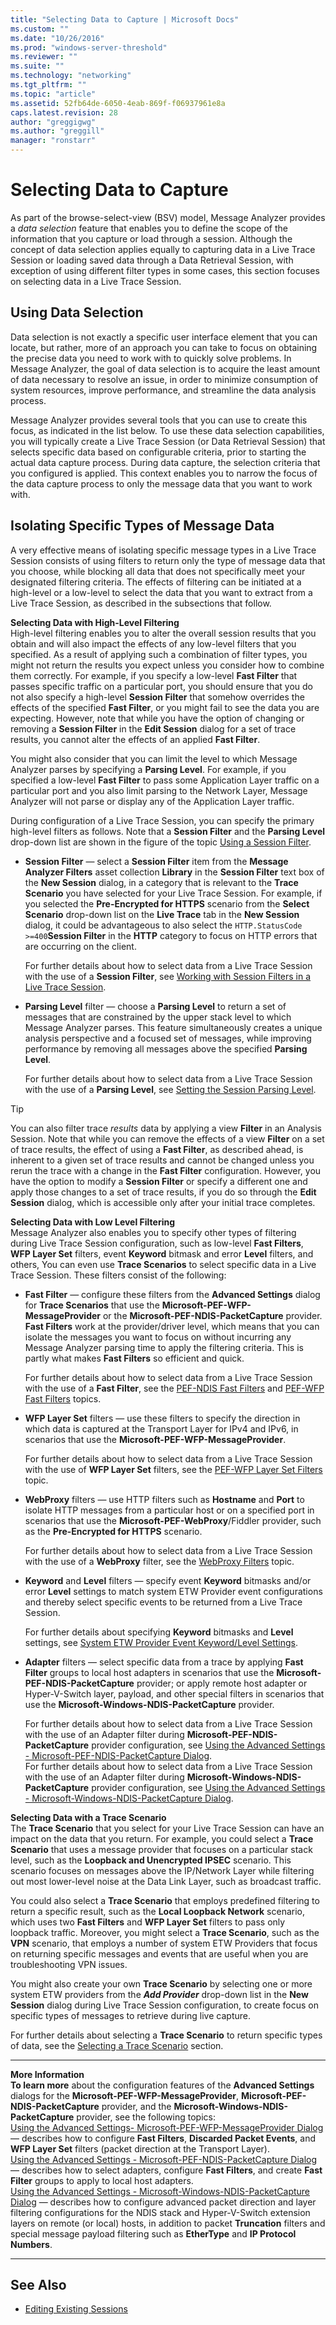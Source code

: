 ```yaml
---
title: "Selecting Data to Capture | Microsoft Docs"
ms.custom: ""
ms.date: "10/26/2016"
ms.prod: "windows-server-threshold"
ms.reviewer: ""
ms.suite: ""
ms.technology: "networking"
ms.tgt_pltfrm: ""
ms.topic: "article"
ms.assetid: 52fb64de-6050-4eab-869f-f06937961e8a
caps.latest.revision: 28
author: "greggigwg"
ms.author: "greggill"
manager: "ronstarr"
---
```


# Selecting Data to Capture

As part of the browse-select-view (BSV) model, Message Analyzer provides a *data selection* feature that enables you to define the scope of the information that you capture or load through a session. Although the concept of data selection applies equally to capturing data in a Live Trace Session or loading saved data through a Data Retrieval Session, with exception of using different filter types in some cases, this section focuses on selecting data in a Live Trace Session.  
  
## Using Data Selection  

 Data selection is not exactly a specific user interface element that you can locate, but rather, more of an approach you can take to focus on obtaining the precise data you need to work with to quickly solve problems. In Message Analyzer, the goal of data selection is to acquire the least amount of data necessary to resolve an issue, in order to minimize consumption of system resources, improve performance, and streamline the data analysis process.  
  
 Message Analyzer provides several tools that you can use to create this focus, as indicated in the list below. To use these data selection capabilities, you will typically create a Live Trace Session (or Data Retrieval Session) that selects specific data  based on configurable criteria, prior to starting the actual data capture process. During data capture, the selection criteria that you configured is applied. This context enables you to narrow the focus of the data capture process to only the message data that you want to work with.  
  
## Isolating Specific Types of Message Data  

 A very effective means of isolating specific message types in a Live Trace Session consists of using filters to return only the type of message data that you choose, while blocking all data that does not specifically meet your designated filtering criteria. The effects of filtering can be initiated at a   high-level or a low-level to select the data that you want to extract from a Live Trace Session, as described in the subsections that follow.  
  
 **Selecting Data with High-Level Filtering**   
High-level filtering enables you to alter the overall session results that you obtain and will also impact the effects of any low-level filters that you specified. As a result of applying such a  combination  of filter types, you might not return the results you expect unless you consider how to  combine them correctly. For example, if you specify a low-level **Fast Filter** that passes specific traffic on a particular port, you should ensure that you do not also specify a high-level **Session Filter** that somehow overrides  the effects of the specified **Fast Filter**, or you might fail to see the data  you are expecting. However, note that while you have the option of changing or removing a **Session Filter** in  the **Edit Session** dialog for a set of trace results, you cannot alter the effects of an applied **Fast Filter**.  
  
 You might also consider that you can  limit the level to which Message Analyzer parses by specifying a **Parsing Level**. For example, if you specified a low-level **Fast Filter** to pass some  Application Layer traffic on a particular port and you also limit parsing to the Network Layer, Message Analyzer will not parse or display any of the Application Layer traffic.  
  
 During configuration of a Live Trace Session, you can specify the primary high-level filters as follows. Note that a **Session Filter** and the **Parsing Level** drop-down list are shown in the figure of the topic [Using a Session Filter](message-analyzer-tutorial.md#BKMK_UsingSessionFilter).  
  
-   **Session Filter** — select a **Session Filter** item from the **Message Analyzer Filters** asset collection **Library** in the **Session Filter** text box of the **New Session** dialog, in a category that is relevant to the **Trace Scenario** you have selected for your Live Trace Session. For example, if you selected the **Pre-Encrypted for HTTPS** scenario from the **Select Scenario** drop-down list on the **Live Trace** tab in the **New Session** dialog, it could be advantageous to also select the `HTTP.StatusCode >=400`**Session Filter** in the **HTTP** category to focus on HTTP errors that are occurring on the client.  
  
     For further details about how to select data from a Live Trace Session with the use of a **Session Filter**, see [Working with Session Filters in a Live Trace Session](working-with-session-filters-in-a-live-trace-session.md).  
  
-   **Parsing Level** filter — choose a **Parsing Level** to return a set of messages that are constrained by the upper stack level to which Message Analyzer parses. This feature simultaneously creates a unique analysis perspective and a focused set of messages, while improving performance by removing all messages above the specified **Parsing Level**.  
  
     For further details about how to select data from a Live Trace Session with the use of a **Parsing Level**, see [Setting the Session Parsing Level](setting-the-session-parsing-level.md).  
  
> [!TIP]
>  You can also filter trace *results* data by applying a view **Filter** in an Analysis Session. Note that while you can remove the effects of a view **Filter** on a set of trace results, the effect of using a **Fast Filter**, as described ahead,  is inherent to a given set of trace results and cannot be changed unless you rerun the trace with a change in the **Fast Filter** configuration. However, you have the option to modify a **Session Filter** or specify a different one and apply those changes to a set of trace results, if you do so through the **Edit Session** dialog, which is accessible only after your initial trace completes.  
  
 **Selecting Data with Low Level Filtering**   
Message Analyzer also enables you to specify  other types of filtering  during Live Trace Session configuration, such as low-level **Fast Filters**, **WFP Layer Set** filters, event **Keyword** bitmask and error **Level** filters, and others, You can even use **Trace Scenarios** to select specific data in a Live Trace Session. These filters consist of the following:  
  
-   **Fast Filter** — configure these filters from the **Advanced Settings** dialog for **Trace Scenarios** that use the **Microsoft-PEF-WFP-MessageProvider** or the **Microsoft-PEF-NDIS-PacketCapture** provider. **Fast Filters** work at the provider/driver level, which means that you can isolate the messages you want to focus on without incurring any Message Analyzer parsing time to apply the filtering criteria. This is partly what makes **Fast Filters** so efficient and quick.  
  
     For further details about how to select data from a Live Trace Session with the use of a **Fast Filter**, see the [PEF-NDIS Fast Filters](pef-ndis-fast-filters.md) and [PEF-WFP Fast Filters](pef-wfp-fast-filters.md) topics.  
  
-   **WFP Layer Set** filters — use these filters to specify the direction in which data is captured at the Transport Layer for IPv4 and IPv6, in scenarios that use the **Microsoft-PEF-WFP-MessageProvider**.  
  
     For further details about how to select data from a Live Trace Session with the use of **WFP Layer Set** filters, see the [PEF-WFP Layer Set Filters](pef-wfp-layer-set-filters.md) topic.  
  
-   **WebProxy** filters — use HTTP filters such as **Hostname** and **Port** to isolate HTTP messages from a particular host or on a specified port in scenarios that use the **Microsoft-PEF-WebProxy**/Fiddler provider, such as the **Pre-Encrypted for HTTPS** scenario.  
  
     For further details about how to select data from a Live Trace Session with the use of a **WebProxy** filter, see the [WebProxy Filters](webproxy-filters.md) topic.  
  
-   **Keyword** and **Level** filters — specify event **Keyword** bitmasks and/or error **Level** settings to match system ETW Provider event configurations and thereby select specific events to be returned from a Live Trace Session.  
  
     For further details about specifying **Keyword** bitmasks and **Level** settings, see [System ETW Provider Event Keyword/Level Settings](system-etw-provider-event-keyword-level-settings.md).  
  
-   **Adapter** filters — select specific data from a trace by applying **Fast Filter** groups to local host adapters in scenarios that use the **Microsoft-PEF-NDIS-PacketCapture** provider; or apply remote host adapter or Hyper-V-Switch layer, payload, and other special filters in scenarios that use the **Microsoft-Windows-NDIS-PacketCapture** provider.  
  
     For further details about how to select data from a Live Trace Session with the use of an Adapter filter during **Microsoft-PEF-NDIS-PacketCapture** provider configuration, see [Using the Advanced Settings - Microsoft-PEF-NDIS-PacketCapture Dialog](using-the-advanced-settings-microsoft-pef-ndis-packetcapture-dialog.md).  
    For further details about how to select data from a Live Trace Session with the use of an Adapter filter during **Microsoft-Windows-NDIS-PacketCapture** provider configuration, see [Using the Advanced Settings - Microsoft-Windows-NDIS-PacketCapture Dialog](using-the-advanced-settings-microsoft-windows-ndis-packetcapture-dialog.md).  
  
 **Selecting Data with a Trace Scenario**   
The **Trace Scenario** that you select for your Live Trace Session can have an impact on the data that you return. For example, you could select a **Trace Scenario** that uses a message provider that focuses on a particular stack level, such as the **Loopback and Unencrypted IPSEC** scenario. This scenario focuses on messages above the IP/Network Layer while filtering out most lower-level noise at the Data Link Layer, such as broadcast traffic.  
  
 You could also select a **Trace Scenario** that employs predefined filtering to return a specific result, such as the **Local Loopback Network** scenario, which uses two **Fast Filters** and **WFP Layer Set** filters to pass only loopback traffic. Moreover, you might select a **Trace Scenario**, such as the **VPN** scenario, that employs a number of system ETW Providers that focus on returning specific messages and events that are useful when you are troubleshooting VPN issues.  
  
 You might also create your own **Trace Scenario** by selecting one or more system ETW providers from the ***Add Provider*** drop-down list in the **New Session** dialog during Live Trace Session configuration, to create focus on specific types of messages to retrieve during live capture.  
  
 For further details about selecting a **Trace Scenario** to return specific types of data, see the [Selecting a Trace Scenario](selecting-a-trace-scenario.md) section.  
  
---  
  
 **More Information**   
 **To learn more** about the configuration features of the **Advanced Settings** dialogs for the **Microsoft-PEF-WFP-MessageProvider**, **Microsoft-PEF-NDIS-PacketCapture** provider, and the **Microsoft-Windows-NDIS-PacketCapture** provider, see the following topics:  
[Using the Advanced Settings- Microsoft-PEF-WFP-MessageProvider Dialog](using-the-advanced-settings-microsoft-pef-wfp-messageprovider-dialog.md) — describes how to configure **Fast Filters**, **Discarded Packet Events**, and **WFP Layer Set** filters (packet direction at the Transport Layer).  
[Using the Advanced Settings - Microsoft-PEF-NDIS-PacketCapture Dialog](using-the-advanced-settings-microsoft-pef-ndis-packetcapture-dialog.md) — describes how to select adapters, configure **Fast Filters**, and create **Fast Filter** groups to apply to local host adapters.  
[Using the Advanced Settings - Microsoft-Windows-NDIS-PacketCapture Dialog](using-the-advanced-settings-microsoft-windows-ndis-packetcapture-dialog.md) — describes how to configure advanced packet direction and layer filtering configurations for the NDIS stack and Hyper-V-Switch extension layers on remote (or local) hosts, in addition to packet **Truncation** filters and special message payload filtering such as **EtherType** and **IP Protocol Numbers**.  

---  
  
## See Also  

- [Editing Existing Sessions](editing-existing-sessions.md)